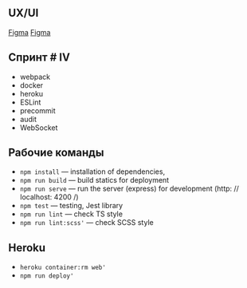 ## UX/UI
<a href="https://www.figma.com/file/KKfDj7ZXqhzazW3yBuTyrG/frash_talk?node-id=6%3A0">Figma</a>
<a href="http://fresh-talk.herokuapp.com/">Figma</a>

## Cпринт # IV
- webpack
- docker 
- heroku
- ESLint
- precommit
- audit
- WebSocket

## Рабочие команды
- `npm install` — installation of dependencies,
- `npm run build` — build statics for deployment
- `npm run serve` — run the server (express) for development (http: // localhost: 4200 /)
- `npm test` — testing, Jest library
- `npm run lint` — check TS style
- `npm run lint:scss'` — check SCSS style

## Heroku
- `heroku container:rm web'`
- `npm run deploy'`
